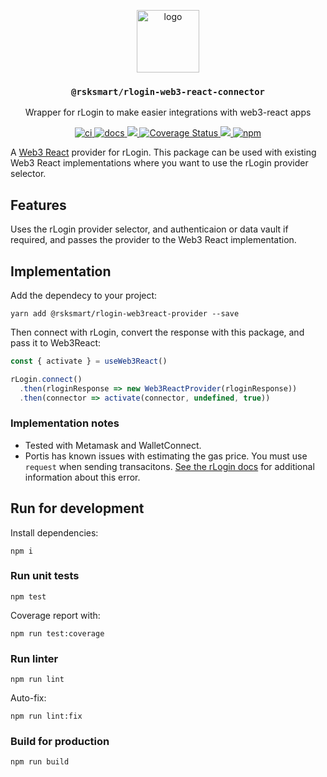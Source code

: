 <p align="middle">
  <img src="https://www.rifos.org/assets/img/logo.svg" alt="logo" height="100" >
</p>
<h3 align="middle"><code>@rsksmart/rlogin-web3-react-connector</code></h3>
<p align="middle">
  Wrapper for rLogin to make easier integrations with web3-react apps
</p>
<p align="middle">
  <a href="https://github.com/rsksmart/rLogin-web3-react-connector/actions/workflows/ci.yml" alt="ci">
    <img src="https://github.com/rsksmart/rLogin-web3-react-connector/actions/workflows/ci.yml/badge.svg" alt="ci" />
  </a>
  <a href="https://developers.rsk.co/rif/templates/">
    <img src="https://img.shields.io/badge/-docs-brightgreen" alt="docs" />
  </a>
  <a href="https://lgtm.com/projects/g/rsksmart/rLogin-web3-react-connector/context:javascript">
    <img src="https://img.shields.io/lgtm/grade/javascript/github/rsksmart/rLogin-web3-react-connector" />
  </a>
  <a href='https://coveralls.io/github/rsksmart/rLogin-web3-react-connector?branch=main'>
    <img src='https://coveralls.io/repos/github/rsksmart/rLogin-web3-react-connector/badge.svg?branch=main' alt='Coverage Status' />
  </a>
  <a href="https://hits.seeyoufarm.com">
    <img src="https://hits.seeyoufarm.com/api/count/incr/badge.svg?url=https%3A%2F%2Fgithub.com%2Frsksmart%2Frlogin-web3-react-connector&count_bg=%2379C83D&title_bg=%23555555&icon=&icon_color=%23E7E7E7&title=hits&edge_flat=false"/>
  </a>
  <a href="https://badge.fury.io/js/%40rsksmart%2Frlogin-web3-react-connector">
    <img src="https://badge.fury.io/js/%40rsksmart%2Frlogin-web3-react-connector.svg" alt="npm" />
  </a>
</p>

A [Web3 React](https://github.com/NoahZinsmeister/web3-react) provider for rLogin. This package can be used with existing Web3 React implementations where you want to use the rLogin provider selector.

## Features

Uses the rLogin provider selector, and authenticaion or data vault if required, and passes the provider to the Web3 React implementation.

## Implementation

Add the dependecy to your project:

```
yarn add @rsksmart/rlogin-web3react-provider --save
```

Then connect with rLogin, convert the response with this package, and pass it to Web3React:

```typescript
const { activate } = useWeb3React()

rLogin.connect()
  .then(rloginResponse => new Web3ReactProvider(rloginResponse))
  .then(connector => activate(connector, undefined, true))
```
### Implementation notes

- Tested with Metamask and WalletConnect.
- Portis has known issues with estimating the gas price. You must use `request` when sending transacitons. [See the rLogin docs](https://github.com/rsksmart/rlogin#portis-support) for additional information about this error.

## Run for development

Install dependencies:

```
npm i
```

### Run unit tests

```
npm test
```

Coverage report with:

```
npm run test:coverage
```

### Run linter

```
npm run lint
```

Auto-fix:

```
npm run lint:fix
```

### Build for production

```
npm run build
```
